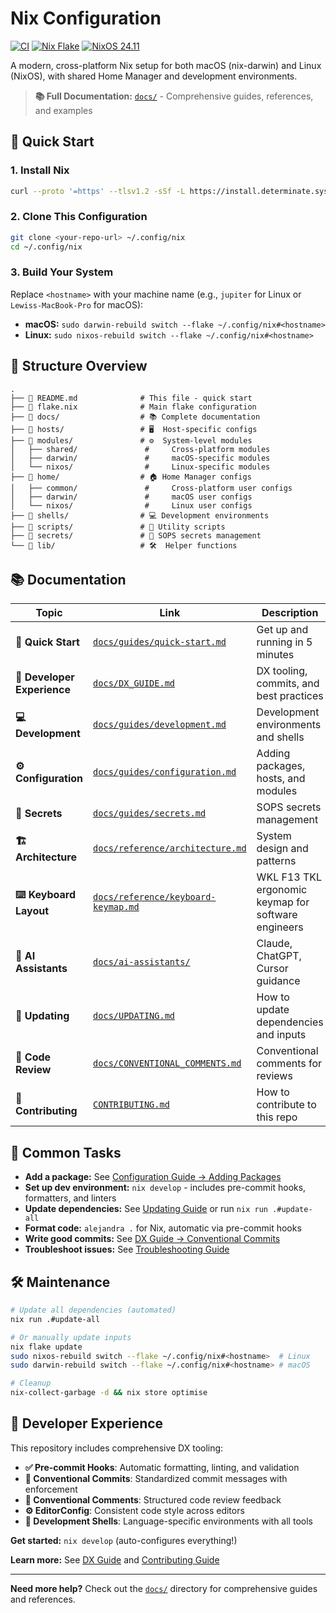# Nix Configuration

[![CI](https://github.com/lewisflude/nix-config/workflows/CI/badge.svg)](https://github.com/lewisflude/nix-config/actions/workflows/ci.yml)
[![Nix Flake](https://img.shields.io/badge/nix-flake-blue.svg)](https://nixos.org/manual/nix/stable/command-ref/new-cli/nix3-flake.html)
[![NixOS 24.11](https://img.shields.io/badge/NixOS-24.11-blue.svg)](https://nixos.org)

A modern, cross-platform Nix setup for both macOS (nix-darwin) and Linux (NixOS), with shared Home Manager and development environments.

> **📚 Full Documentation:** [`docs/`](docs/) - Comprehensive guides, references, and examples

## 🚀 Quick Start

### 1. Install Nix

```bash
curl --proto '=https' --tlsv1.2 -sSf -L https://install.determinate.systems/nix | sh -s -- install
```

### 2. Clone This Configuration

```bash
git clone <your-repo-url> ~/.config/nix
cd ~/.config/nix
```

### 3. Build Your System

Replace `<hostname>` with your machine name (e.g., `jupiter` for Linux or `Lewiss-MacBook-Pro` for macOS):

- **macOS:** `sudo darwin-rebuild switch --flake ~/.config/nix#<hostname>`
- **Linux:** `sudo nixos-rebuild switch --flake ~/.config/nix#<hostname>`

## 📁 Structure Overview

```
.
├── 📄 README.md              # This file - quick start
├── 📄 flake.nix              # Main flake configuration
├── 📁 docs/                  # 📚 Complete documentation
├── 📁 hosts/                 # 🖥️  Host-specific configs
├── 📁 modules/               # ⚙️  System-level modules
│   ├── shared/               #     Cross-platform modules
│   ├── darwin/               #     macOS-specific modules
│   └── nixos/                #     Linux-specific modules
├── 📁 home/                  # 🏠 Home Manager configs
│   ├── common/               #     Cross-platform user configs
│   ├── darwin/               #     macOS user configs
│   └── nixos/                #     Linux user configs
├── 📁 shells/                # 💻 Development environments
├── 📁 scripts/               # 🔧 Utility scripts
├── 📁 secrets/               # 🔐 SOPS secrets management
└── 📁 lib/                   # 🛠️  Helper functions
```

## 📚 Documentation

| Topic | Link | Description |
|-------|------|-------------|
| **🚀 Quick Start** | [`docs/guides/quick-start.md`](docs/guides/quick-start.md) | Get up and running in 5 minutes |
| **🎨 Developer Experience** | [`docs/DX_GUIDE.md`](docs/DX_GUIDE.md) | DX tooling, commits, and best practices |
| **💻 Development** | [`docs/guides/development.md`](docs/guides/development.md) | Development environments and shells |
| **⚙️ Configuration** | [`docs/guides/configuration.md`](docs/guides/configuration.md) | Adding packages, hosts, and modules |
| **🔐 Secrets** | [`docs/guides/secrets.md`](docs/guides/secrets.md) | SOPS secrets management |
| **🏗️ Architecture** | [`docs/reference/architecture.md`](docs/reference/architecture.md) | System design and patterns |
| **⌨️ Keyboard Layout** | [`docs/reference/keyboard-keymap.md`](docs/reference/keyboard-keymap.md) | WKL F13 TKL ergonomic keymap for software engineers |
| **🤖 AI Assistants** | [`docs/ai-assistants/`](docs/ai-assistants/) | Claude, ChatGPT, Cursor guidance |
| **🔄 Updating** | [`docs/UPDATING.md`](docs/UPDATING.md) | How to update dependencies and inputs |
| **💬 Code Review** | [`docs/CONVENTIONAL_COMMENTS.md`](docs/CONVENTIONAL_COMMENTS.md) | Conventional comments for reviews |
| **🤝 Contributing** | [`CONTRIBUTING.md`](CONTRIBUTING.md) | How to contribute to this repo |

## 🎯 Common Tasks

- **Add a package:** See [Configuration Guide → Adding Packages](docs/guides/configuration.md#adding-packages)
- **Set up dev environment:** `nix develop` - includes pre-commit hooks, formatters, and linters
- **Update dependencies:** See [Updating Guide](docs/UPDATING.md) or run `nix run .#update-all`
- **Format code:** `alejandra .` for Nix, automatic via pre-commit hooks
- **Write good commits:** See [DX Guide → Conventional Commits](docs/DX_GUIDE.md#conventional-commits)
- **Troubleshoot issues:** See [Troubleshooting Guide](docs/guides/troubleshooting.md)

## 🛠️ Maintenance

```bash
# Update all dependencies (automated)
nix run .#update-all

# Or manually update inputs
nix flake update
sudo nixos-rebuild switch --flake ~/.config/nix#<hostname>  # Linux
sudo darwin-rebuild switch --flake ~/.config/nix#<hostname> # macOS

# Cleanup
nix-collect-garbage -d && nix store optimise
```

## 🎨 Developer Experience

This repository includes comprehensive DX tooling:

- **✅ Pre-commit Hooks**: Automatic formatting, linting, and validation
- **📝 Conventional Commits**: Standardized commit messages with enforcement
- **💬 Conventional Comments**: Structured code review feedback
- **⚙️ EditorConfig**: Consistent code style across editors
- **🔧 Development Shells**: Language-specific environments with all tools

**Get started:** `nix develop` (auto-configures everything!)

**Learn more:** See [DX Guide](docs/DX_GUIDE.md) and [Contributing Guide](CONTRIBUTING.md)

---

**Need more help?** Check out the [`docs/`](docs/) directory for comprehensive guides and references.
